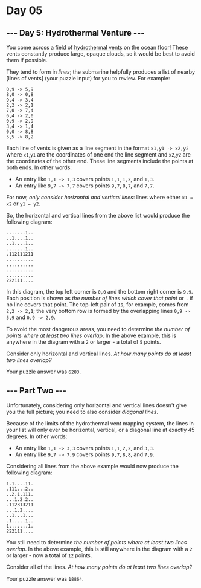 # Day 05

## \-\-- Day 5: Hydrothermal Venture \-\--

You come across a field of [hydrothermal
vents](https://en.wikipedia.org/wiki/Hydrothermal_vent) on the ocean
floor! These vents constantly produce large, opaque clouds, so it would
be best to avoid them if possible.

They tend to form in *lines*; the submarine helpfully produces a list of
nearby [lines of vents] (your
puzzle input) for you to review. For example:

    0,9 -> 5,9
    8,0 -> 0,8
    9,4 -> 3,4
    2,2 -> 2,1
    7,0 -> 7,4
    6,4 -> 2,0
    0,9 -> 2,9
    3,4 -> 1,4
    0,0 -> 8,8
    5,5 -> 8,2

Each line of vents is given as a line segment in the format
`x1,y1 -> x2,y2` where `x1`,`y1` are the coordinates of one end the line
segment and `x2`,`y2` are the coordinates of the other end. These line
segments include the points at both ends. In other words:

-   An entry like `1,1 -> 1,3` covers points `1,1`, `1,2`, and `1,3`.
-   An entry like `9,7 -> 7,7` covers points `9,7`, `8,7`, and `7,7`.

For now, *only consider horizontal and vertical lines*: lines where
either `x1 = x2` or `y1 = y2`.

So, the horizontal and vertical lines from the above list would produce
the following diagram:

    .......1..
    ..1....1..
    ..1....1..
    .......1..
    .112111211
    ..........
    ..........
    ..........
    ..........
    222111....

In this diagram, the top left corner is `0,0` and the bottom right
corner is `9,9`. Each position is shown as *the number of lines which
cover that point* or `.` if no line covers that point. The top-left pair
of `1`s, for example, comes from `2,2 -> 2,1`; the very bottom row is
formed by the overlapping lines `0,9 -> 5,9` and `0,9 -> 2,9`.

To avoid the most dangerous areas, you need to determine *the number of
points where at least two lines overlap*. In the above example, this is
anywhere in the diagram with a `2` or larger - a total of `5` points.

Consider only horizontal and vertical lines. *At how many points do at
least two lines overlap?*

Your puzzle answer was `6283`.

## \-\-- Part Two \-\-- 

Unfortunately, considering only horizontal and vertical lines doesn\'t
give you the full picture; you need to also consider *diagonal lines*.

Because of the limits of the hydrothermal vent mapping system, the lines
in your list will only ever be horizontal, vertical, or a diagonal line
at exactly 45 degrees. In other words:

-   An entry like `1,1 -> 3,3` covers points `1,1`, `2,2`, and `3,3`.
-   An entry like `9,7 -> 7,9` covers points `9,7`, `8,8`, and `7,9`.

Considering all lines from the above example would now produce the
following diagram:

    1.1....11.
    .111...2..
    ..2.1.111.
    ...1.2.2..
    .112313211
    ...1.2....
    ..1...1...
    .1.....1..
    1.......1.
    222111....

You still need to determine *the number of points where at least two
lines overlap*. In the above example, this is still anywhere in the
diagram with a `2` or larger - now a total of `12` points.

Consider all of the lines. *At how many points do at least two lines
overlap?*

Your puzzle answer was `18864`.

